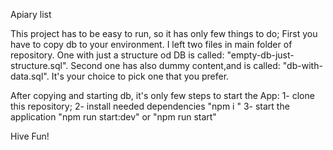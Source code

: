 Apiary list

This project has to be easy to run, so it has only few things to do;
First you have to copy db to your environment. I left two files in main folder of repository. 
One with just a structure od DB is called: "empty-db-just-structure.sql".
Second one has also dummy content,and is called: "db-with-data.sql".
It's your choice to pick one that you prefer.

After copying and starting db, it's only few steps to start the App:
1- clone this repository;
2- install needed dependencies "npm i "
3- start the application "npm run start:dev" or "npm run start"


Hive Fun!

